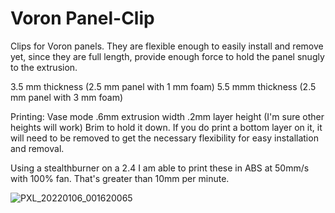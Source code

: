 
# Voron Panel-Clip
Clips for Voron panels.
They are flexible enough to easily install and remove yet, since they are full length, provide enough force to hold the panel snugly to the extrusion.

3.5 mm thickness (2.5 mm panel with 1 mm foam)
5.5 mmm thickness (2.5 mm panel with 3 mm foam)

Printing:
Vase mode
.6mm extrusion width
.2mm layer height (I'm sure other heights will work)
Brim to hold it down. If you do print a bottom layer on it, it will need to be removed to get the necessary flexibility for easy installation and removal.

Using a stealthburner on a 2.4 I am able to print these in ABS at 50mm/s with 100% fan. That's greater than 10mm per minute.

![PXL_20220106_001620065](https://user-images.githubusercontent.com/27437353/148588725-e89e5a29-b4d3-49e3-88e5-fcff2bf599ee.jpg)
